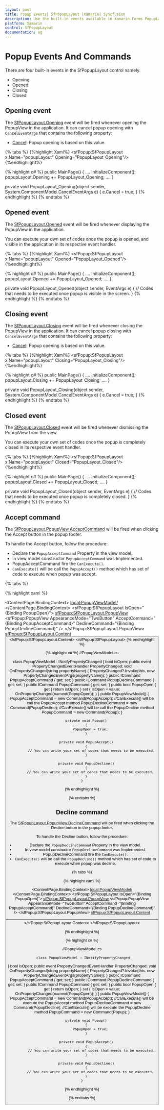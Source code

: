 ```yaml
---
layout: post
title: Popup Events| SfPopupLayout |Xamarin| Syncfusion
description: Use the built-in events available in Xamarin.Forms PopupLayout to control the opening and closing of popup based on conditions or requirements.
platform: Xamarin
control: SfPopupLayout
documentation: ug
--- 
```


# Popup Events And Commands

There are four built-in events in the SfPopupLayout control namely:

* Opening
* Opened
* Closing
* Closed

## Opening event

The [SfPopupLayout.Opening](https://help.syncfusion.com/cr/cref_files/xamarin/Syncfusion.SfPopupLayout.XForms~Syncfusion.XForms.PopupLayout.SfPopupLayout~Opening_EV.html) event will be fired whenever opening the PopupView in the application. It can cancel popup opening with `CancelEventArgs` that contains the following property:

* [Cancel](https://msdn.microsoft.com/query/dev14.query?appId=Dev14IDEF1&l=EN-US&k=k(System.ComponentModel.CancelEventArgs.Cancel)&rd=true): Popup opening is based on this value.

{% tabs %}
{%highlight Xaml%}
<sfPopup:SfPopupLayout x:Name="popupLayout" Opening="PopupLayout_Opening"/>
{%endhighlight%}

{% highlight c# %}
public MainPage()
{
    ....
    InitializeComponent();
    popupLayout.Opening += PopupLayout_Opening;
    ....
}

private void PopupLayout_Opening(object sender, System.ComponentModel.CancelEventArgs e)
{
    e.Cancel = true;
}
{% endhighlight %}
{% endtabs %}

## Opened event

The [SfPopupLayout.Opened](https://help.syncfusion.com/cr/cref_files/xamarin/Syncfusion.SfPopupLayout.XForms~Syncfusion.XForms.PopupLayout.SfPopupLayout~Opened_EV.html) event will be fired whenever displaying the PopupView in the application.

You can execute your own set of codes once the popup is opened, and visible in the application in its respective event handler.

{% tabs %}
{%highlight Xaml%}
<sfPopup:SfPopupLayout x:Name="popupLayout" Opened="PopupLayout_Opened"/>
{%endhighlight%}

{% highlight c# %}
public MainPage()
{
    ....
    InitializeComponent();
    popupLayout.Opened += PopupLayout_Opened;
    ....
}

private void PopupLayout_Opened(object sender, EventArgs e)
{
   // Codes that needs to be executed once popup is visible in the screen.
}
{% endhighlight %}
{% endtabs %}

## Closing event

The [SfPopupLayout.Closing](https://help.syncfusion.com/cr/cref_files/xamarin/Syncfusion.SfPopupLayout.XForms~Syncfusion.XForms.PopupLayout.SfPopupLayout~Opening_EV.html) event will be fired whenever closing the PopupView in the application. It can cancel popup closing with `CancelEventArgs` that contains the following property:

* [Cancel](https://msdn.microsoft.com/query/dev14.query?appId=Dev14IDEF1&l=EN-US&k=k(System.ComponentModel.CancelEventArgs.Cancel)&rd=true): Popup opening is based on this value.

{% tabs %}
{%highlight Xaml%}
<sfPopup:SfPopupLayout x:Name="popupLayout"  Closing="PopupLayout_Closing"/>
{%endhighlight%}

{% highlight c# %}
public MainPage()
{
    ....
    InitializeComponent();
    popupLayout.Closing += PopupLayout_Closing;
    ....
}

private void PopupLayout_Closing(object sender, System.ComponentModel.CancelEventArgs e)
{
    e.Cancel = true;
}
{% endhighlight %}
{% endtabs %}

## Closed event

The [SfPopupLayout.Closed](https://help.syncfusion.com/cr/cref_files/xamarin/Syncfusion.SfPopupLayout.XForms~Syncfusion.XForms.PopupLayout.SfPopupLayout~Closed_EV.html) event will be fired whenever dismissing the PopupView from the view.

You can execute your own set of codes once the popup is completely closed in its respective event handler.

{% tabs %}
{%highlight Xaml%}
<sfPopup:SfPopupLayout x:Name="popupLayout" Closed="PopupLayout_Closed"/>
{%endhighlight%}

{% highlight c# %}
public MainPage()
{
    ....
    InitializeComponent();
    popupLayout.Closed += PopupLayout_Closed;
    ....
}

private void PopupLayout_Closed(object sender, EventArgs e)
{
    // Codes that needs to be executed once popup is completely closed.
}
{% endhighlight %}
{% endtabs %}

## Accept command

The [SfPopupLayout.PopupView.AcceptCommand](https://help.syncfusion.com/cr/cref_files/xamarin/Syncfusion.SfPopupLayout.XForms~Syncfusion.XForms.PopupLayout.PopupView~AcceptCommand.html) will be fired when clicking the Accept button in the popup footer.

To handle the Accept button, follow the procedure:

* Declare the `PopupAcceptCommand` Property in the view model.
* In view model constructor `PopupAcceptCommand` was Implemented.
* PopupAcceptCommand fire the `CanExecute()`.
* `CanExecute()` will be call the `PopupAccept()` method which has set of code to execute when popup was accept.

{% tabs %}

{% highlight xaml %}
<?xml version="1.0" encoding="utf-8" ?>
<ContentPage xmlns="http://xamarin.com/schemas/2014/forms"
             xmlns:x="http://schemas.microsoft.com/winfx/2009/xaml"
             xmlns:local="clr-namespace:Popup"
             xmlns:sfPopup="clr-namespace:Syncfusion.XForms.PopupLayout;assembly=Syncfusion.SfPopupLayout.XForms"
             x:Class="Popup.MainPage">
    <ContentPage.BindingContext>
        <local:PopupViewModel/>
    </ContentPage.BindingContext>
    <sfPopup:SfPopupLayout IsOpen="{Binding PopupOpen}">
        <sfPopup:SfPopupLayout.PopupView>
            <sfPopup:PopupView AppearanceMode="TwoButton"
                          AcceptCommand="{Binding PopupAcceptCommand}"
                        DeclineCommand="{Binding PopupDeclineCommand}"   />
        </sfPopup:SfPopupLayout.PopupView>
        <sfPopup:SfPopupLayout.Content>
            <StackLayout>
                    <Button  Text="ClickToShowPopup" 
               VerticalOptions="Center"   HorizontalOptions="Center" Command="{Binding PopupCommand}" />
                </StackLayout>
            </sfPopup:SfPopupLayout.Content>
 </sfPopup:SfPopupLayout>
</ContentPage>
{% endhighlight %}

{% highlight c# %}
 //PopupViewModel.cs

 class PopupViewModel : INotifyPropertyChanged
{
        bool isOpen;
        public event PropertyChangedEventHandler PropertyChanged;
        void OnPropertyChanged(string propertyName)
        {
            PropertyChanged?.Invoke(this, new PropertyChangedEventArgs(propertyName));
        }
        public ICommand PopupAcceptCommand { get; set; }
        public ICommand PopupDeclineCommand { get; set; }
        public ICommand PopupCommand { get; set; }
        public bool PopupOpen {
            get { return isOpen; }
            set
            {
                isOpen = value;
                OnPropertyChanged(nameof(PopupOpen));
            } }
        public PopupViewModel()
        {
            PopupAcceptCommand = new Command(PopupAccept); //CanExecute() will be call the PopupAccept method
            PopupDeclineCommand = new Command(PopupDecline); //CanExecute() will be call the PopupDecline method
            PopupCommand = new Command(Popup);
        }

        private void Popup()
        {
            PopupOpen = true;
        }

        private void PopupAccept()
        {
             // You can write your set of codes that needs to be executed.
        }

        private void PopupDecline()
        {
            // You can write your set of codes that needs to be executed.
        }
    }
{% endhighlight %}

{% endtabs %}

## Decline command

The [SfPopupLayout.PopupView.DeclineCommand](https://help.syncfusion.com/cr/cref_files/xamarin/Syncfusion.SfPopupLayout.XForms~Syncfusion.XForms.PopupLayout.PopupView~DeclineCommand.html) will be fired when clicking the Decline button in the popup footer. 

To handle the Decline button, follow the procedure:

* Declare the `PopupDeclineCommand` Property in the view model.
* In view model constructor `PopupDeclineCommand` was Implemented.
* PopupDeclineCommand fire the `CanExecute()`.
* `CanExecute()` will be call the `PopupDecline()` method which has set of code to execute when popup was decline.

{% tabs %}

{% highlight xaml %}

<?xml version="1.0" encoding="utf-8" ?>
<ContentPage xmlns="http://xamarin.com/schemas/2014/forms"
             xmlns:x="http://schemas.microsoft.com/winfx/2009/xaml"
             xmlns:local="clr-namespace:Popup"
             xmlns:sfPopup="clr-namespace:Syncfusion.XForms.PopupLayout;assembly=Syncfusion.SfPopupLayout.XForms"
             x:Class="Popup.MainPage">
    <ContentPage.BindingContext>
        <local:PopupViewModel/>
    </ContentPage.BindingContext>
    <sfPopup:SfPopupLayout IsOpen="{Binding PopupOpen}">
        <sfPopup:SfPopupLayout.PopupView>
            <sfPopup:PopupView AppearanceMode="TwoButton"
                          AcceptCommand="{Binding PopupAcceptCommand}"
                        DeclineCommand="{Binding PopupDeclineCommand}"   />
        </sfPopup:SfPopupLayout.PopupView>
        <sfPopup:SfPopupLayout.Content>
            <StackLayout>
                    <Button  Text="ClickToShowPopup" 
               VerticalOptions="Center"   HorizontalOptions="Center" Command="{Binding PopupCommand}" />
                </StackLayout>
            </sfPopup:SfPopupLayout.Content>
 </sfPopup:SfPopupLayout>
</ContentPage>


{% endhighlight %}

{% highlight c# %}

 //PopupViewModel.cs
 
     class PopupViewModel : INotifyPropertyChanged
{
        bool isOpen;
        public event PropertyChangedEventHandler PropertyChanged;
        void OnPropertyChanged(string propertyName)
        {
            PropertyChanged?.Invoke(this, new PropertyChangedEventArgs(propertyName));
        }
        public ICommand PopupAcceptCommand { get; set; }
        public ICommand PopupDeclineCommand { get; set; }
        public ICommand PopupCommand { get; set; }
        public bool PopupOpen {
            get { return isOpen; }
            set
            {
                isOpen = value;
                OnPropertyChanged(nameof(PopupOpen));
            } }
        public PopupViewModel()
        {
            PopupAcceptCommand = new Command(PopupAccept); //CanExecute() will be execute the PopupAccept method
            PopupDeclineCommand = new Command(PopupDecline); //CanExecute() will be execute the PopupDecline method
            PopupCommand = new Command(Popup);
        }

        private void Popup()
        {
            PopupOpen = true;
        }

        private void PopupAccept()
        {
             // You can write your set of codes that needs to be executed.
        }

        private void PopupDecline()
        {
            // You can write your set of codes that needs to be executed.
        }
    }
{% endhighlight %}

{% endtabs %}
